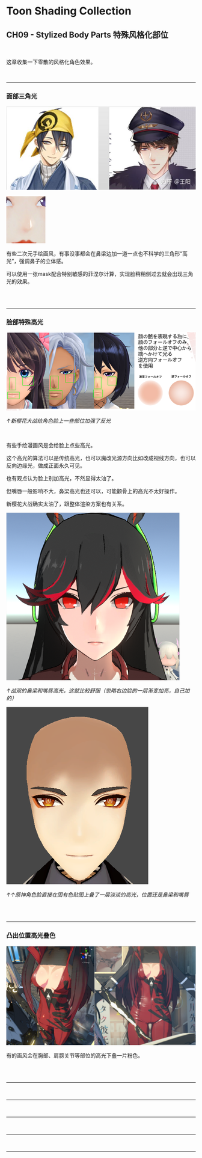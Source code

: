 # Toon Shading Collection 

## CH09 - Stylized Body Parts 特殊风格化部位

<br>

这章收集一下零散的风格化角色效果。

<br>

------

### 面部三角光

![CH09_StylizedBodyParts_A_NoseTriangleLightReference](../imgs/CH09_StylizedBodyParts_A_NoseTriangleLightReference.jpg)

![CH09_StylizedBodyParts_A_NoseTriangleLightRealization](../imgs/CH09_StylizedBodyParts_A_NoseTriangleLightRealization.png)

有些二次元手绘画风，有事没事都会在鼻梁边加一道一点也不科学的三角形“高光”，强调鼻子的立体感。

可以使用一张mask配合特别敏感的菲涅尔计算，实现脸稍稍侧过去就会出现三角光的效果。

<br>

<br>

------

### 脸部特殊高光

![CH09_StylizedBodyParts_B_FaceHighlight](../imgs/CH09_StylizedBodyParts_B_FaceHighlight.png)

*↑新樱花大战给角色脸上一些部位加强了反光*

<br>

有些手绘漫画风是会给脸上点些高光。

这个高光的算法可以是传统高光，也可以魔改光源方向比如改成视线方向，也可以反向边缘光，做成正面永久可见。

也有观点认为脸上别加高光，不然显得太油了。 

但嘴唇一般影响不大，鼻梁高光也还可以，可能颧骨上的高光不太好操作。

新樱花大战确实太油了，跟整体渲染方案也有关系。

![CH09_StylizedBodyParts_B_FaceHighlightPositive](../imgs/CH09_StylizedBodyParts_B_FaceHighlightPositive.png)

*↑战双的鼻梁和嘴唇高光，这就比较舒服（忽略右边脸的一层渐变加亮，自己加的）*

![CH13_Shadow_C_SimplifiedAO](../imgs/CH13_Shadow_C_SimplifiedAO.png)

*↑↑原神角色脸直接在固有色贴图上叠了一层淡淡的高光，位置还是鼻梁和嘴唇*

<br>

<br>

------

### 凸出位置高光叠色

![CH09_StylizedBodyParts_C_CustomSkinHighlight](../imgs/CH09_StylizedBodyParts_C_CustomSkinHighlight.png)

有的画风会在胸部、肩膀关节等部位的高光下叠一片粉色。

<br>

<br>

------





<br>

------





<br>

------







<br>

------







<br>

------



